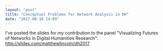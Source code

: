 ```yaml
---
layout: "post"
title: "Conceptual Problems for Network Analysis in DH"
date: "2017-08-10 14:09"
---
```


I've posted the slides for my contribution to the panel "Visualizing Futures of Networks in Digital Humanities Research": <http://slides.com/matthewlincoln/dh2017>
